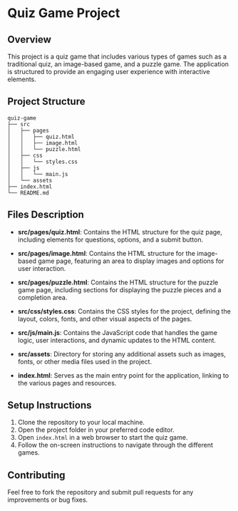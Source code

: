# Quiz Game Project

## Overview
This project is a quiz game that includes various types of games such as a traditional quiz, an image-based game, and a puzzle game. The application is structured to provide an engaging user experience with interactive elements.

## Project Structure
```
quiz-game
├── src
│   ├── pages
│   │   ├── quiz.html
│   │   ├── image.html
│   │   └── puzzle.html
│   ├── css
│   │   └── styles.css
│   ├── js
│   │   └── main.js
│   └── assets
├── index.html
└── README.md
```

## Files Description

- **src/pages/quiz.html**: Contains the HTML structure for the quiz page, including elements for questions, options, and a submit button.
  
- **src/pages/image.html**: Contains the HTML structure for the image-based game page, featuring an area to display images and options for user interaction.
  
- **src/pages/puzzle.html**: Contains the HTML structure for the puzzle game page, including sections for displaying the puzzle pieces and a completion area.
  
- **src/css/styles.css**: Contains the CSS styles for the project, defining the layout, colors, fonts, and other visual aspects of the pages.
  
- **src/js/main.js**: Contains the JavaScript code that handles the game logic, user interactions, and dynamic updates to the HTML content.
  
- **src/assets**: Directory for storing any additional assets such as images, fonts, or other media files used in the project.
  
- **index.html**: Serves as the main entry point for the application, linking to the various pages and resources.

## Setup Instructions
1. Clone the repository to your local machine.
2. Open the project folder in your preferred code editor.
3. Open `index.html` in a web browser to start the quiz game.
4. Follow the on-screen instructions to navigate through the different games.

## Contributing
Feel free to fork the repository and submit pull requests for any improvements or bug fixes.